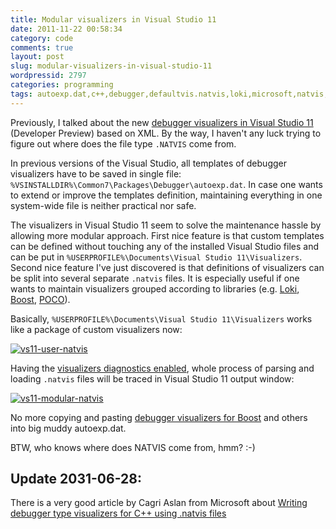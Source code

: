 ```yaml
---
title: Modular visualizers in Visual Studio 11
date: 2011-11-22 00:58:34
category: code
comments: true
layout: post
slug: modular-visualizers-in-visual-studio-11
wordpressid: 2797
categories: programming
tags: autoexp.dat,c++,debugger,defaultvis.natvis,loki,microsoft,natvis,poco,visual studio,visual studio 11,visualizer
---
```


Previously, I talked about the new 
[debugger visualizers in Visual Studio 11](/?p=2289) (Developer Preview) 
based on XML. By the way, I haven't any luck trying to figure out where 
does the file type `.NATVIS` come from.

In previous versions of the Visual Studio, all templates of debugger visualizers 
have to be saved in single file: 
`%VSINSTALLDIR%\Common7\Packages\Debugger\autoexp.dat`. 
In case one wants to extend or improve the templates definition, maintaining 
everything in one system-wide file is neither practical nor safe.

The visualizers in Visual Studio 11 seem to solve the maintenance hassle by 
allowing more modular approach. First nice feature is that custom templates can 
be defined without touching any of the installed Visual Studio files and can be 
put in `%USERPROFILE%\Documents\Visual Studio 11\Visualizers`. 
Second nice feature I've just discovered is that definitions of visualizers can be 
split into several separate `.natvis` files. It is especially useful if one wants 
to maintain visualizers grouped according to libraries 
(e.g. [Loki](http://loki-lib.sourceforge.net/), [Boost](http://www.boost.org), 
 [POCO](http://pocoproject.org)).

Basically, `%USERPROFILE%\Documents\Visual Studio 11\Visualizers` works like a 
package of custom visualizers now:

[![vs11-user-natvis](http://farm7.staticflickr.com/6223/6379533713_9362254f30_o.png)](http://www.flickr.com/photos/mloskot/6379533713/)

Having the [visualizers diagnostics enabled](/?p=2781), whole process of parsing 
and loading `.natvis` files will be traced in Visual Studio 11 output window:

[![vs11-modular-natvis](http://farm7.staticflickr.com/6037/6379627735_e6388b61b2_z.jpg)](http://www.flickr.com/photos/mloskot/6379627735/)

No more copying and pasting 
[debugger visualizers for Boost](https://svn.boost.org/trac/boost/wiki/DebuggerVisualizers) 
and others into big muddy autoexp.dat.

BTW, who knows where does NATVIS come from, hmm? :-)

## Update 2031-06-28:

There is a very good article by Cagri Aslan from Microsoft about
[Writing debugger type visualizers for C++ using .natvis files](http://code.msdn.microsoft.com/Writing-type-visualizers-2eae77a2)

